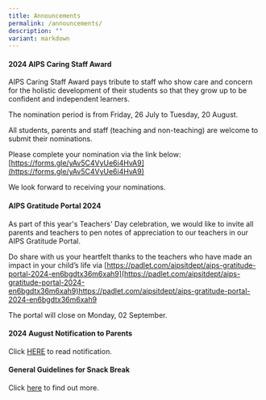 ```yaml
---
title: Announcements
permalink: /announcements/
description: ""
variant: markdown
---
```

#### 2024 AIPS Caring Staff Award

AIPS Caring Staff Award pays tribute to staff who show care and concern for the holistic development of their students so that they grow up to be confident and independent learners. 

The nomination period is from Friday, 26 July to Tuesday, 20 August. 

All students, parents and staff (teaching and non-teaching) are welcome to submit their nominations. 

Please complete your nomination via the link below:<br>
[https://forms.gle/yAv5C4VyUe6i4HvA9](https://forms.gle/yAv5C4VyUe6i4HvA9)

We look forward to receiving your nominations.


#### AIPS Gratitude Portal 2024

As part of this year's Teachers' Day celebration, we would like to invite all parents and teachers to pen notes of appreciation to our teachers in our AIPS Gratitude Portal. 

Do share with us your heartfelt thanks to the teachers who have made an impact in your child’s life via [https://padlet.com/aipsitdept/aips-gratitude-portal-2024-en6bgdtx36m6xah9](https://padlet.com/aipsitdept/aips-gratitude-portal-2024-en6bgdtx36m6xah9)https://padlet.com/aipsitdept/aips-gratitude-portal-2024-en6bgdtx36m6xah9

The portal will close on Monday, 02 September.


#### 2024 August Notification to Parents

Click [HERE](/partners/resources-for-parents-students/SchoolNotificationstoparents/) to read notification.



#### General Guidelines for Snack Break

Click&nbsp;[here](/partners/students-and-parents-resources/generalguidelinesforsnackbreak/)&nbsp;to find out more.